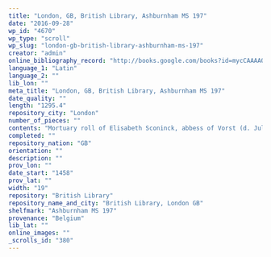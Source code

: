 ```yaml
---
title: "London, GB, British Library, Ashburnham MS 197"
date: "2016-09-28"
wp_id: "4670"
wp_type: "scroll"
wp_slug: "london-gb-british-library-ashburnham-ms-197"
creator: "admin"
online_bibliography_record: "http://books.google.com/books?id=mycCAAAAQAAJ&pg=PT204&lpg=PT204&dq=ashburnham+mortuary+roll&source=bl&ots=DSTR8IugZF&sig=D-jmKH2wKHFRmM_QKw7W60Zfif8&hl=en&sa=X&ei=bXXyU6rBIs_-yQT6h4GACw&ved=0CB0Q6AEwAA#v=onepage&q=ashburnham%20mortuary%20roll&f=false"
language_1: "Latin"
language_2: ""
lib_lon: ""
meta_title: "London, GB, British Library, Ashburnham MS 197"
date_quality: ""
length: "1295.4"
repository_city: "London"
number_of_pieces: ""
contents: "Mortuary roll of Elisabeth Sconinck, abbess of Vorst (d. July 19, 1458)."
completed: ""
repository_nation: "GB"
orientation: ""
description: ""
prov_lon: ""
date_start: "1458"
prov_lat: ""
width: "19"
repository: "British Library"
repository_name_and_city: "British Library, London GB"
shelfmark: "Ashburnham MS 197"
provenance: "Belgium"
lib_lat: ""
online_images: ""
_scrolls_id: "380"
---
```



